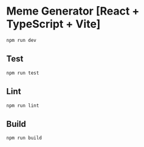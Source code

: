 # Meme Generator [React + TypeScript + Vite]

`npm run dev`

## Test

`npm run test`

## Lint

`npm run lint`

## Build

`npm run build`
